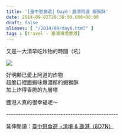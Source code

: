 ```yaml
---
title: '[臺中怒食遊] Day6：鹿港阿道 蝦猴酥'
date: 2014-09-02T20:30:00.000+08:00
draft: false
aliases: [ "/2014/09/day6.html" ]
tags : [travel - 臺灣清境鹿港]
---
```


又是一大清早吃炸物的時間（吼）  

![](/images/taichung6a.jpg)

好明顯已愛上阿道的炸物  
超脆口裡面蝦味爆濃郁的蝦猴酥  
加上炸得香脆的九層塔  
  
鹿港人真的很幸福呢～  
  
\-----------------------------------------------  
  
延伸閱讀：[臺中怒食遊 +清境 & 鹿港（8D7N）](https://hidie.net/taichung8d7n/)
